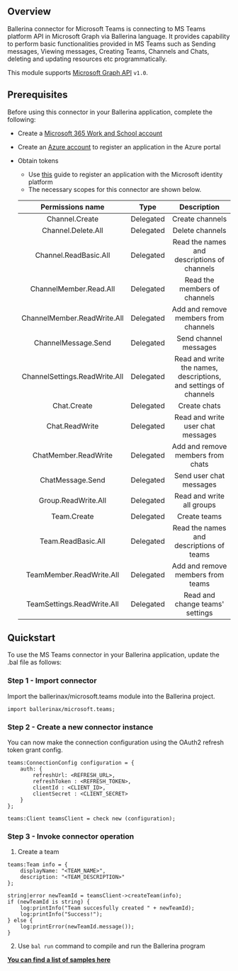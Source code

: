 ## Overview
Ballerina connector for Microsoft Teams is connecting to MS Teams platform API in Microsoft Graph via Ballerina language. 
It provides capability to perform basic functionalities provided in MS Teams such as Sending messages, 
Viewing messages, Creating Teams, Channels and Chats, deleting and updating resources etc programmatically. 

This module supports [Microsoft Graph API](https://docs.microsoft.com/en-us/graph/overview) `v1.0`.

## Prerequisites
Before using this connector in your Ballerina application, complete the following:

* Create a [Microsoft 365 Work and School account](https://www.office.com/)
* Create an [Azure account](https://azure.microsoft.com/en-us/) to register an application in the Azure portal
* Obtain tokens
    - Use [this](https://docs.microsoft.com/en-us/graph/auth-register-app-v2) guide to register an application with the Microsoft identity platform
    - The necessary scopes for this connector are shown below.

    | Permissions name              | Type      | Description                                                      |
    |:-----------------------------:|:---------:|:----------------------------------------------------------------:|
    | Channel.Create                | Delegated | Create channels                                                  |
    | Channel.Delete.All            | Delegated | Delete channels                                                  |
    | Channel.ReadBasic.All         | Delegated | Read the names and descriptions of channels                      |
    | ChannelMember.Read.All        | Delegated | Read the members of channels                                     |
    | ChannelMember.ReadWrite.All   | Delegated | Add and remove members from channels                             |
    | ChannelMessage.Send           | Delegated | Send channel messages                                            |
    | ChannelSettings.ReadWrite.All | Delegated | Read and write the names, descriptions, and settings of channels |
    | Chat.Create                   | Delegated | Create chats                                                     |
    | Chat.ReadWrite                | Delegated | Read and write user chat messages                                |
    | ChatMember.ReadWrite          | Delegated | Add and remove members from chats                                |
    | ChatMessage.Send              | Delegated | Send user chat messages                                          |
    | Group.ReadWrite.All           | Delegated | Read and write all groups                                        |
    | Team.Create                   | Delegated | Create teams                                                     |
    | Team.ReadBasic.All            | Delegated | Read the names and descriptions of teams                         |
    | TeamMember.ReadWrite.All      | Delegated | Add and remove members from teams                                |
    | TeamSettings.ReadWrite.All    | Delegated | Read and change teams' settings                                  |
    
## Quickstart
To use the MS Teams connector in your Ballerina application, update the .bal file as follows:
### Step 1 - Import connector
Import the ballerinax/microsoft.teams module into the Ballerina project.
```ballerina
import ballerinax/microsoft.teams;
```
### Step 2 - Create a new connector instance
You can now make the connection configuration using the OAuth2 refresh token grant config.
```ballerina
teams:ConnectionConfig configuration = {
    auth: {
        refreshUrl: <REFRESH_URL>,
        refreshToken : <REFRESH_TOKEN>,
        clientId : <CLIENT_ID>,
        clientSecret : <CLIENT_SECRET>
    }
};

teams:Client teamsClient = check new (configuration);
```
### Step 3 - Invoke connector operation

1. Create a team
```
teams:Team info = {
    displayName: "<TEAM_NAME>",
    description: "<TEAM_DESCRIPTION>"
};

string|error newTeamId = teamsClient->createTeam(info);
if (newTeamId is string) {
    log:printInfo("Team succesfully created " + newTeamId);
    log:printInfo("Success!");
} else {
    log:printError(newTeamId.message());
}
```

2. Use `bal run` command to compile and run the Ballerina program

**[You can find a list of samples here](https://github.com/ballerina-platform/module-ballerinax-microsoft.teams/tree/main/teams/samples)**
